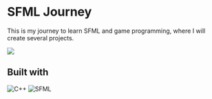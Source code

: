 # SFML Journey

This is my journey to learn SFML and game programming, where I will create several projects.

<img src="https://i.imgur.com/lmbFe3r.gif">

## Built with

![C++](https://img.shields.io/badge/c++-%2300599C.svg?style=for-the-badge&logo=c%2B%2B&logoColor=white) ![SFML](https://img.shields.io/badge/SFML-%23008f39.svg?style=for-the-badge&logo=SFML&logoColor=white)
